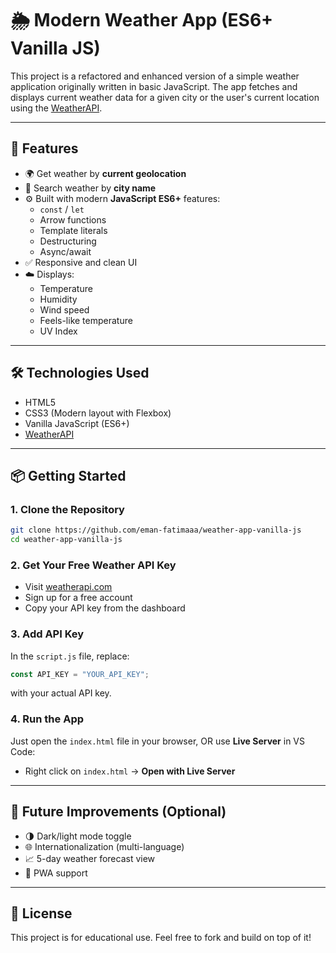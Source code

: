 
# 🌦️ Modern Weather App (ES6+ Vanilla JS)

This project is a refactored and enhanced version of a simple weather application originally written in basic JavaScript. The app fetches and displays current weather data for a given city or the user's current location using the [WeatherAPI](https://www.weatherapi.com/).

---

## 🚀 Features

- 🌍 Get weather by **current geolocation**
- 🔎 Search weather by **city name**
- ⚙️ Built with modern **JavaScript ES6+** features:
  - `const` / `let`
  - Arrow functions
  - Template literals
  - Destructuring
  - Async/await
- ✅ Responsive and clean UI
- ☁️ Displays:
  - Temperature
  - Humidity
  - Wind speed
  - Feels-like temperature
  - UV Index

---

## 🛠️ Technologies Used

- HTML5
- CSS3 (Modern layout with Flexbox)
- Vanilla JavaScript (ES6+)
- [WeatherAPI](https://www.weatherapi.com/)

---

## 📦 Getting Started

### 1. Clone the Repository

```bash
git clone https://github.com/eman-fatimaaa/weather-app-vanilla-js
cd weather-app-vanilla-js
```

### 2. Get Your Free Weather API Key

- Visit [weatherapi.com](https://www.weatherapi.com/)
- Sign up for a free account
- Copy your API key from the dashboard

### 3. Add API Key

In the `script.js` file, replace:

```js
const API_KEY = "YOUR_API_KEY";
```

with your actual API key.

### 4. Run the App

Just open the `index.html` file in your browser, OR use **Live Server** in VS Code:

- Right click on `index.html` → **Open with Live Server**

---



## 🧠 Future Improvements (Optional)

- 🌗 Dark/light mode toggle
- 🌐 Internationalization (multi-language)
- 📈 5-day weather forecast view
- 📱 PWA support

---

## 📄 License

This project is for educational use. Feel free to fork and build on top of it!

